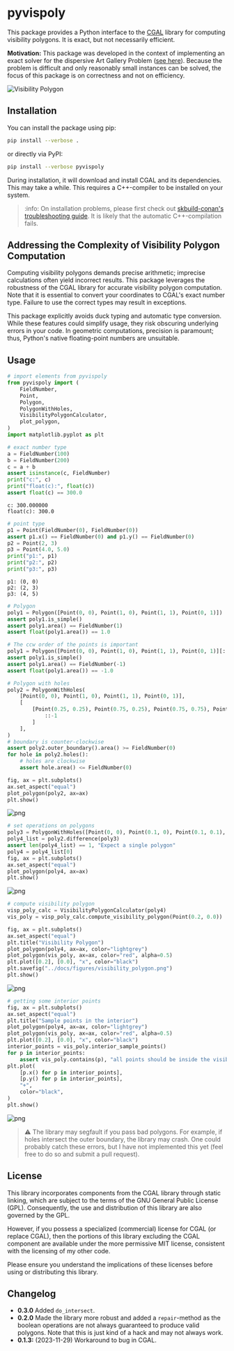# pyvispoly

This package provides a Python interface to the [CGAL](https://www.cgal.org/)
library for computing visibility polygons. It is exact, but not necessarily
efficient.

**Motivation:** This package was developed in the context of implementing an
exact solver for the dispersive Art Gallery Problem
([see here](https://github.com/d-krupke/dispersive_agp_solver)). Because the
problem is difficult and only reasonably small instances can be solved, the
focus of this package is on correctness and not on efficiency.

![Visibility Polygon](https://github.com/d-krupke/pyvispoly/blob/main/docs/figures/visibility_polygon.png?raw=true)

## Installation

You can install the package using pip:

```bash
pip install --verbose .
```

or directly via PyPI:

```bash
pip install --verbose pyvispoly
```

During installation, it will download and install CGAL and its dependencies.
This may take a while. This requires a C++-compiler to be installed on your
system.

> :info: On installation problems, please first check out
> [skbuild-conan's troubleshooting guide](https://github.com/d-krupke/skbuild-conan#common-problems).
> It is likely that the automatic C++-compilation fails.

## Addressing the Complexity of Visibility Polygon Computation

Computing visibility polygons demands precise arithmetic; imprecise calculations
often yield incorrect results. This package leverages the robustness of the CGAL
library for accurate visibility polygon computation. Note that it is essential
to convert your coordinates to CGAL's exact number type. Failure to use the
correct types may result in exceptions.

This package explicitly avoids duck typing and automatic type conversion. While
these features could simplify usage, they risk obscuring underlying errors in
your code. In geometric computations, precision is paramount; thus, Python's
native floating-point numbers are unsuitable.

## Usage

```python
# import elements from pyvispoly
from pyvispoly import (
    FieldNumber,
    Point,
    Polygon,
    PolygonWithHoles,
    VisibilityPolygonCalculator,
    plot_polygon,
)
import matplotlib.pyplot as plt
```

```python
# exact number type
a = FieldNumber(100)
b = FieldNumber(200)
c = a + b
assert isinstance(c, FieldNumber)
print("c:", c)
print("float(c):", float(c))
assert float(c) == 300.0
```

    c: 300.000000
    float(c): 300.0

```python
# point type
p1 = Point(FieldNumber(0), FieldNumber(0))
assert p1.x() == FieldNumber(0) and p1.y() == FieldNumber(0)
p2 = Point(2, 3)
p3 = Point(4.0, 5.0)
print("p1:", p1)
print("p2:", p2)
print("p3:", p3)
```

    p1: (0, 0)
    p2: (2, 3)
    p3: (4, 5)

```python
# Polygon
poly1 = Polygon([Point(0, 0), Point(1, 0), Point(1, 1), Point(0, 1)])
assert poly1.is_simple()
assert poly1.area() == FieldNumber(1)
assert float(poly1.area()) == 1.0
```

```python
# The ccw order of the points is important
poly1 = Polygon([Point(0, 0), Point(1, 0), Point(1, 1), Point(0, 1)][::-1])
assert poly1.is_simple()
assert poly1.area() == FieldNumber(-1)
assert float(poly1.area()) == -1.0
```

```python
# Polygon with holes
poly2 = PolygonWithHoles(
    [Point(0, 0), Point(1, 0), Point(1, 1), Point(0, 1)],
    [
        [Point(0.25, 0.25), Point(0.75, 0.25), Point(0.75, 0.75), Point(0.25, 0.75)][
            ::-1
        ]
    ],
)
# boundary is counter-clockwise
assert poly2.outer_boundary().area() >= FieldNumber(0)
for hole in poly2.holes():
    # holes are clockwise
    assert hole.area() <= FieldNumber(0)

fig, ax = plt.subplots()
ax.set_aspect("equal")
plot_polygon(poly2, ax=ax)
plt.show()
```

![png](https://github.com/d-krupke/pyvispoly/blob/main/docs/figures/simple_example_5_0.png?raw=true)

```python
# set operations on polygons
poly3 = PolygonWithHoles([Point(0, 0), Point(0.1, 0), Point(0.1, 0.1), Point(0, 0.1)])
poly4_list = poly2.difference(poly3)
assert len(poly4_list) == 1, "Expect a single polygon"
poly4 = poly4_list[0]
fig, ax = plt.subplots()
ax.set_aspect("equal")
plot_polygon(poly4, ax=ax)
plt.show()
```

![png](https://github.com/d-krupke/pyvispoly/blob/main/docs/figures/simple_example_6_0.png?raw=true)

```python
# compute visibility polygon
visp_poly_calc = VisibilityPolygonCalculator(poly4)
vis_poly = visp_poly_calc.compute_visibility_polygon(Point(0.2, 0.0))

fig, ax = plt.subplots()
ax.set_aspect("equal")
plt.title("Visibility Polygon")
plot_polygon(poly4, ax=ax, color="lightgrey")
plot_polygon(vis_poly, ax=ax, color="red", alpha=0.5)
plt.plot([0.2], [0.0], "x", color="black")
plt.savefig("../docs/figures/visibility_polygon.png")
plt.show()
```

![png](https://github.com/d-krupke/pyvispoly/blob/main/docs/figures/simple_example_7_0.png?raw=true)

```python
# getting some interior points
fig, ax = plt.subplots()
ax.set_aspect("equal")
plt.title("Sample points in the interior")
plot_polygon(poly4, ax=ax, color="lightgrey")
plot_polygon(vis_poly, ax=ax, color="red", alpha=0.5)
plt.plot([0.2], [0.0], "x", color="black")
interior_points = vis_poly.interior_sample_points()
for p in interior_points:
    assert vis_poly.contains(p), "all points should be inside the visibility polygon"
plt.plot(
    [p.x() for p in interior_points],
    [p.y() for p in interior_points],
    "+",
    color="black",
)
plt.show()
```

![png](https://github.com/d-krupke/pyvispoly/blob/main/docs/figures/simple_example_8_0.png?raw=true)

> :warning: The library may segfault if you pass bad polygons. For example, if
> holes intersect the outer boundary, the library may crash. One could probably
> catch these errors, but I have not implemented this yet (feel free to do so
> and submit a pull request).

## License

This library incorporates components from the CGAL library through static
linking, which are subject to the terms of the GNU General Public License (GPL).
Consequently, the use and distribution of this library are also governed by the
GPL.

However, if you possess a specialized (commercial) license for CGAL (or replace
CGAL), then the portions of this library excluding the CGAL component are
available under the more permissive MIT license, consistent with the licensing
of my other code.

Please ensure you understand the implications of these licenses before using or
distributing this library.

## Changelog

- **0.3.0** Added `do_intersect`.
- **0.2.0** Made the library more robust and added a `repair`-method as the
  boolean operations are not always guaranteed to produce valid polygons. Note
  that this is just kind of a hack and may not always work.
- **0.1.3:** (2023-11-29) Workaround to bug in CGAL.

